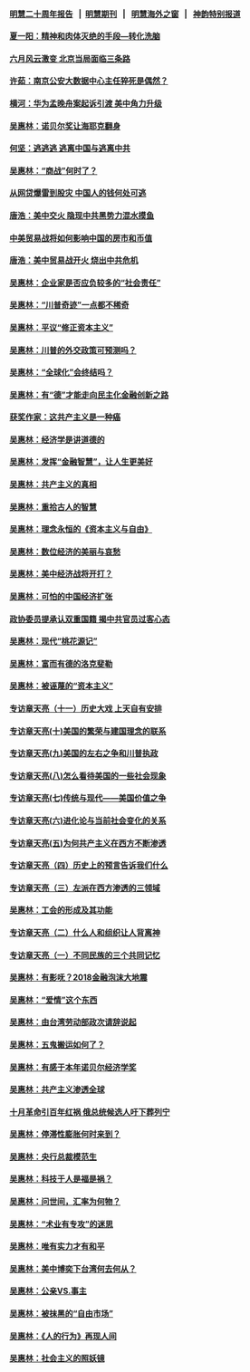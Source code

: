 #### [明慧二十周年报告](https://github.com/gfw-breaker/mh-reports/blob/master/README.md?t=07130336) &nbsp;&nbsp;|&nbsp;&nbsp;[明慧期刊](https://github.com/gfw-breaker/mh-qikan) &nbsp;&nbsp;|&nbsp;&nbsp; [明慧海外之窗](https://github.com/gfw-breaker/mh-news/blob/master/README.md?t=07130336) &nbsp;&nbsp;|&nbsp;&nbsp; [神韵特别报道](https://github.com/gfw-breaker/mh-news/blob/master/shenyun.md?t=07130336) 

#### [夏一阳：精神和肉体灭绝的手段—转化洗脑](../pages/nsc423/n11368250.md?t=07130336) 

#### [六月风云激变 北京当局面临三条路](../pages/nsc423/n11313668.md?t=07130336) 

#### [许茹：南京公安大数据中心主任猝死是偶然？](../pages/nsc423/n11064744.md?t=07130336) 

#### [横河：华为孟晚舟案起诉引渡 美中角力升级](../pages/nsc423/n11027230.md?t=07130336) 

#### [吴惠林：诺贝尔奖让海耶克翻身](../pages/nsc423/n10890049.md?t=07130336) 

#### [何坚：逃逃逃 逃离中国与逃离中共](../pages/nsc423/n10592891.md?t=07130336) 

#### [吴惠林：“商战”何时了？](../pages/nsc423/n10573558.md?t=07130336) 

#### [从网贷爆雷到股灾 中国人的钱何处可逃](../pages/nsc423/n10572800.md?t=07130336) 

#### [唐浩：美中交火 隐现中共黑势力混水摸鱼](../pages/nsc423/n10544040.md?t=07130336) 

#### [中美贸易战将如何影响中国的房市和币值](../pages/nsc423/n10543697.md?t=07130336) 

#### [唐浩：美中贸易战开火 烧出中共危机](../pages/nsc423/n10540126.md?t=07130336) 

#### [吴惠林：企业家是否应负较多的“社会责任”](../pages/nsc423/n10535022.md?t=07130336) 

#### [吴惠林：“川普奇迹”一点都不稀奇](../pages/nsc423/n10512808.md?t=07130336) 

#### [吴惠林：平议“修正资本主义”](../pages/nsc423/n10495724.md?t=07130336) 

#### [吴惠林：川普的外交政策可预测吗？](../pages/nsc423/n10462387.md?t=07130336) 

#### [吴惠林：“全球化”会终结吗？](../pages/nsc423/n10452838.md?t=07130336) 

#### [吴惠林：有“德”才能走向民主化金融创新之路](../pages/nsc423/n10432292.md?t=07130336) 

#### [获奖作家：这共产主义是一种癌](../pages/nsc423/n10431541.md?t=07130336) 

#### [吴惠林：经济学是讲道德的](../pages/nsc423/n10398014.md?t=07130336) 

#### [吴惠林：发挥“金融智慧”，让人生更美好](../pages/nsc423/n10375019.md?t=07130336) 

#### [吴惠林：共产主义的真相](../pages/nsc423/n10351394.md?t=07130336) 

#### [吴惠林：重拾古人的智慧](../pages/nsc423/n10337691.md?t=07130336) 

#### [吴惠林：理念永恒的《资本主义与自由》](../pages/nsc423/n10316274.md?t=07130336) 

#### [吴惠林：数位经济的美丽与哀愁](../pages/nsc423/n10292946.md?t=07130336) 

#### [吴惠林：美中经济战将开打？](../pages/nsc423/n10258825.md?t=07130336) 

#### [吴惠林：可怕的中国经济扩张](../pages/nsc423/n10219147.md?t=07130336) 

#### [政协委员提承认双重国籍 揭中共官员过客心态](../pages/nsc423/n10208809.md?t=07130336) 

#### [吴惠林：现代“桃花源记”](../pages/nsc423/n10185234.md?t=07130336) 

#### [吴惠林：富而有德的洛克斐勒](../pages/nsc423/n10142264.md?t=07130336) 

#### [吴惠林：被诬蔑的“资本主义”](../pages/nsc423/n10124816.md?t=07130336) 

#### [专访章天亮（十一）历史大戏 上天自有安排](../pages/nsc423/n10094905.md?t=07130336) 

#### [专访章天亮(十)美国的繁荣与建国理念的联系](../pages/nsc423/n10094899.md?t=07130336) 

#### [专访章天亮(九)美国的左右之争和川普执政](../pages/nsc423/n10094889.md?t=07130336) 

#### [专访章天亮(八)怎么看待美国的一些社会现象](../pages/nsc423/n10094857.md?t=07130336) 

#### [专访章天亮(七)传统与现代——美国价值之争](../pages/nsc423/n10093140.md?t=07130336) 

#### [专访章天亮(六)进化论与当前社会变化的关系](../pages/nsc423/n10092036.md?t=07130336) 

#### [专访章天亮(五)为何共产主义在西方不断渗透](../pages/nsc423/n10083620.md?t=07130336) 

#### [专访章天亮（四）历史上的预言告诉我们什么](../pages/nsc423/n10083606.md?t=07130336) 

#### [专访章天亮（三）左派在西方渗透的三领域](../pages/nsc423/n10081115.md?t=07130336) 

#### [吴惠林：工会的形成及其功能](../pages/nsc423/n10080633.md?t=07130336) 

#### [专访章天亮（二）什么人和组织让人背离神](../pages/nsc423/n10076637.md?t=07130336) 

#### [专访章天亮（一）不同民族的三个共同记忆](../pages/nsc423/n10074188.md?t=07130336) 

#### [吴惠林：有影呒？2018金融泡沫大地震](../pages/nsc423/n10040534.md?t=07130336) 

#### [吴惠林：“爱情”这个东西](../pages/nsc423/n10019423.md?t=07130336) 

#### [吴惠林：由台湾劳动部政次请辞说起](../pages/nsc423/n9979679.md?t=07130336) 

#### [吴惠林：五鬼搬运如何了？](../pages/nsc423/n9925338.md?t=07130336) 

#### [吴惠林：有感于本年诺贝尔经济学奖](../pages/nsc423/n9871883.md?t=07130336) 

#### [吴惠林：共产主义渗透全球](../pages/nsc423/n9812748.md?t=07130336) 

#### [十月革命引百年红祸 俄总统候选人吁下葬列宁](../pages/nsc423/n9810182.md?t=07130336) 

#### [吴惠林：停滞性膨胀何时来到？](../pages/nsc423/n9764136.md?t=07130336) 

#### [吴惠林：央行总裁模范生](../pages/nsc423/n9728134.md?t=07130336) 

#### [吴惠林：科技于人是福是祸？](../pages/nsc423/n9672982.md?t=07130336) 

#### [吴惠林：问世间，汇率为何物？](../pages/nsc423/n9621788.md?t=07130336) 

#### [吴惠林：“术业有专攻”的迷思](../pages/nsc423/n9580363.md?t=07130336) 

#### [吴惠林：唯有实力才有和平](../pages/nsc423/n9529599.md?t=07130336) 

#### [吴惠林：美中博奕下台湾何去何从？](../pages/nsc423/n9483598.md?t=07130336) 

#### [吴惠林：公亲VS.事主](../pages/nsc423/n9425637.md?t=07130336) 

#### [吴惠林：被抹黑的“自由市场”](../pages/nsc423/n9351545.md?t=07130336) 

#### [吴惠林：《人的行为》再现人间](../pages/nsc423/n9296339.md?t=07130336) 

#### [吴惠林：社会主义的照妖镜](../pages/nsc423/n9243460.md?t=07130336) 

